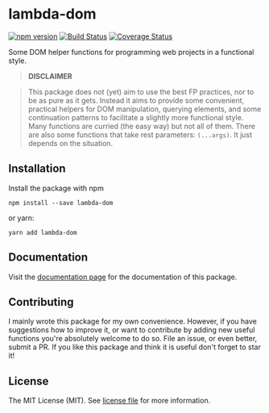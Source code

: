 # lambda-dom

[![npm version](https://badge.fury.io/js/lambda-dom.svg)](https://badge.fury.io/js/lambda-dom)
[![Build Status](https://travis-ci.com/JJWesterkamp/lambda-dom.svg?branch=master)](https://travis-ci.com/JJWesterkamp/lambda-dom)
[![Coverage Status](https://coveralls.io/repos/github/JJWesterkamp/lambda-dom/badge.svg?branch=master)](https://coveralls.io/github/JJWesterkamp/lambda-dom?branch=master)

Some DOM helper functions for programming web projects in a functional style.

> **DISCLAIMER**

> This package does not (yet) aim to use the best FP practices, nor to be as pure as it gets. Instead it aims to provide some convenient, practical helpers for DOM manipulation, querying elements, and some continuation patterns to facilitate a slightly more functional style. Many functions are curried (the easy way) but not all of them. There are also some functions that take rest parameters: `(...args)`. It just depends on the situation.


## Installation

Install the package with npm
```
npm install --save lambda-dom
```
or yarn:
```
yarn add lambda-dom
```

## Documentation

Visit the [documentation page](https://jjwesterkamp.github.io/lambda-dom/) for the documentation of this package.

## Contributing

I mainly wrote this package for my own convenience. However, if you have suggestions how to improve it, or
want to contribute by adding new useful functions you're absolutely welcome to do so. File an issue, or even better, submit a PR.
If you like this package and think it is useful don't forget to star it!

## License

The MIT License (MIT). See [license file] for more information.

[license file]: https://github.com/JJWesterkamp/lambda-dom/blob/master/LICENSE
[declaration file]: https://github.com/JJWesterkamp/lambda-dom/blob/master/lambda-dom.d.ts